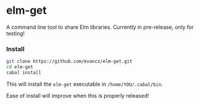 # elm-get

A command line tool to share Elm libraries. Currently in pre-release, only for testing!

### Install

```bash
git clone https://github.com/evancz/elm-get.git
cd elm-get
cabal install
```

This will install the `elm-get` executable in `/home/YOU/.cabal/bin`.

Ease of install will improve when this is properly released!
